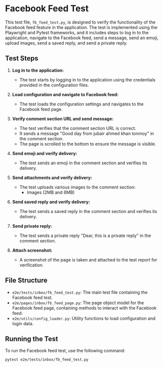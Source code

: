 # Facebook Feed Test

This test file, `fb_feed_test.py`, is designed to verify the functionality of the Facebook feed feature in the application. The test is implemented using the Playwright and Pytest frameworks, and it includes steps to log in to the application, navigate to the Facebook feed, send a message, send an emoji, upload images, send a saved reply, and send a private reply.

## Test Steps

1. **Log in to the application:**
   - The test starts by logging in to the application using the credentials provided in the configuration files.

2. **Load configuration and navigate to Facebook feed:**
   - The test loads the configuration settings and navigates to the Facebook feed page.

3. **Verify comment section URL and send message:**
   - The test verifies that the comment section URL is correct.
   - It sends a message "Good day from jubair ahmed khan tonmoy" in the comment section.
   - The page is scrolled to the bottom to ensure the message is visible.

4. **Send emoji and verify delivery:**
   - The test sends an emoji in the comment section and verifies its delivery.

5. **Send attachments and verify delivery:**
   - The test uploads various images to the comment section:
     - Images (2MB and 6MB)

6. **Send saved reply and verify delivery:**
   - The test sends a saved reply in the comment section and verifies its delivery.

7. **Send private reply:**
   - The test sends a private reply "Dear, this is a private reply" in the comment section.

8. **Attach screenshot:**
   - A screenshot of the page is taken and attached to the test report for verification.

## File Structure

- `e2e/tests/inbox/fb_feed_test.py`: The main test file containing the Facebook feed test.
- `e2e/pages/inbox/fb_feed_page.py`: The page object model for the Facebook feed page, containing methods to interact with the Facebook feed.
- `e2e/utils/config_loader.py`: Utility functions to load configuration and login data.

## Running the Test

To run the Facebook feed test, use the following command:

```bash
pytest e2e/tests/inbox/fb_feed_test.py
```